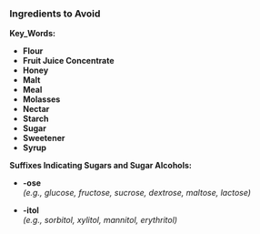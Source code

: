### **Ingredients to Avoid**

**Key_Words:**

- **Flour**
- **Fruit Juice Concentrate**
- **Honey**
- **Malt**
- **Meal**
- **Molasses**
- **Nectar**
- **Starch**
- **Sugar**
- **Sweetener**
- **Syrup**

**Suffixes Indicating Sugars and Sugar Alcohols:**

- **-ose**  
  *(e.g., glucose, fructose, sucrose, dextrose, maltose, lactose)*

- **-itol**  
  *(e.g., sorbitol, xylitol, mannitol, erythritol)*



